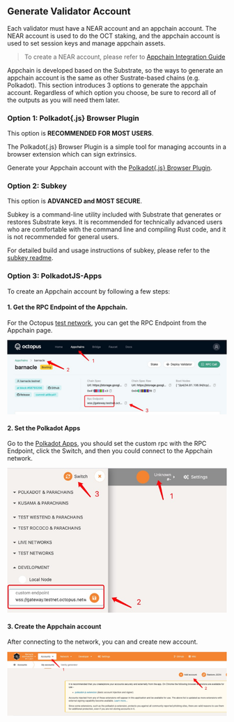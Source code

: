 ## Generate Validator Account

Each validator must have a NEAR account and an appchain account. The NEAR account is used to do the OCT staking, and the appchain account is used to set session keys and manage appchain assets.

> To create a NEAR account, please refer to [Appchain Integration Guide](../guides/appchain-integrate.md)

Appchain is developed based on the Substrate, so the ways to generate an appchain account is the same as other Sustrate-based chains (e.g. Polkadot). This section introduces 3 options to generate the appchain account. Regardless of which option you choose, be sure to record all of the outputs as you will need them later.

### Option 1: Polkadot{.js} Browser Plugin

This option is **RECOMMENDED FOR MOST USERS**.

The Polkadot{.js} Browser Plugin is a simple tool for managing accounts in a browser extension which can sign extrinsics.

Generate your Appchain account with the [Polkadot{.js} Browser Plugin](https://wiki.polkadot.network/docs/en/learn-account-generation#polkadotjs-browser-plugin).

### Option 2: Subkey

This option is **ADVANCED and MOST SECURE**.

Subkey is a command-line utility included with Substrate that generates or restores Substrate keys. It is recommended for technically advanced users who are comfortable with the command line and compiling Rust code, and it is not recommended for general users.

For detailed build and usage instructions of subkey, please refer to the [subkey readme](https://github.com/paritytech/substrate/tree/master/bin/utils/subkey).

### Option 3: PolkadotJS-Apps

To create an Appchain account by following a few steps:

#### 1. Get the RPC Endpoint of the Appchain. 

For the Octopus [test network](https://testnet.oct.network/), you can get the RPC Endpoint from the Appchain page.

![appchain_rpc](./appchain_rpc.jpg)

#### 2. Set the Polkadot Apps

Go to the [Polkadot Apps](https://polkadot.js.org/apps/#/explorer), you should set the custom rpc with the RPC Endpoint, click the Switch, and then you could connect to the Appchain network.

![set_network](./set_network.jpg)

#### 3. Create the Appchain account

After connecting to the network, you can and create new account.

![create_account](./create_account.jpg)
